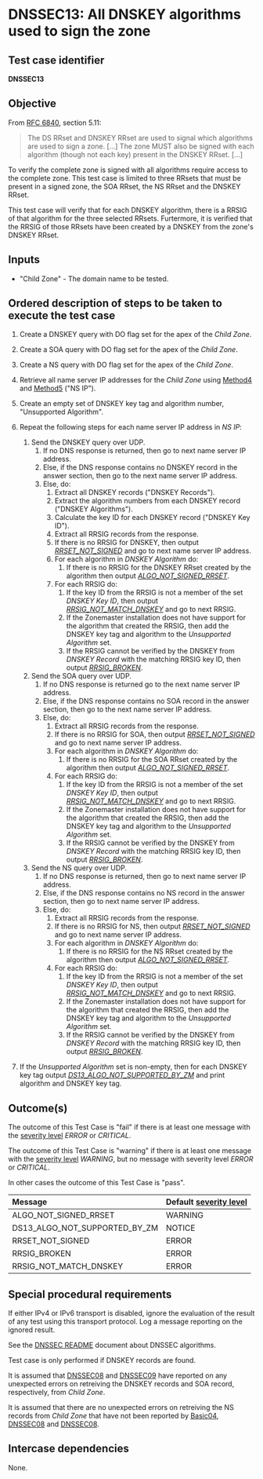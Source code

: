 # DNSSEC13: All DNSKEY algorithms used to sign the zone

## Test case identifier
**DNSSEC13**

## Objective

From [RFC 6840][RFC 6840#section-5.11], section 5.11:

> The DS RRset and DNSKEY RRset are used to signal which
> algorithms are used to sign a zone. [...] The zone MUST
> also be signed with each algorithm (though not each key)
> present in the DNSKEY RRset. [...]

To verify the complete zone is signed with all algorithms require
access to the complete zone. This test case is limited to three
RRsets that must be present in a signed zone, the SOA RRset, the
NS RRset and the DNSKEY RRset.

This test case will verify that for each DNSKEY algorithm, there
is a RRSIG of that algorithm for the three selected RRsets.
Furtermore, it is verified that the RRSIG of those RRsets have
been created by a DNSKEY from the zone's DNSKEY RRset.

## Inputs

* "Child Zone" - The domain name to be tested.

## Ordered description of steps to be taken to execute the test case

1. Create a DNSKEY query with DO flag set for the apex of the
   *Child Zone*.

2. Create a SOA query with DO flag set for the apex of the
   *Child Zone*.

3. Create a NS query with DO flag set for the apex of the
   *Child Zone*.

4. Retrieve all name server IP addresses for the
   *Child Zone* using [Method4] and [Method5] ("NS IP").

5. Create an empty set of DNSKEY key tag and algorithm number,
   "Unsupported Algorithm".

6. Repeat the following steps for each name server IP address in *NS IP*:

   1. Send the DNSKEY query over UDP.
      1. If no DNS response is returned, then go to next name
         server IP address.
      2. Else, if the DNS response contains no DNSKEY record in the
         answer section, then go to the next name server IP address.
      3. Else, do:
         1. Extract all DNSKEY records ("DNSKEY Records").
         2. Extract the algorithm numbers from each DNSKEY record
            ("DNSKEY Algorithms").
         3. Calculate the key ID for each DNSKEY record
            ("DNSKEY Key ID").
         4. Extract all RRSIG records from the response.
         5. If there is no RRSIG for DNSKEY, then output
            *[RRSET_NOT_SIGNED]* and go to next name server IP
            address.
         6. For each algorithm in *DNSKEY Algorithm* do:
            1. If there is no RRSIG for the DNSKEY RRset created by
               the algorithm then output *[ALGO_NOT_SIGNED_RRSET]*.
         7. For each RRSIG do:
            1. If the key ID from the RRSIG is not a member of the
               set *DNSKEY Key ID*, then output
               *[RRSIG_NOT_MATCH_DNSKEY]* and go to next RRSIG.
            2. If the Zonemaster installation does not have support for
               the algorithm that created the RRSIG, then add the
               DNSKEY key tag and algorithm to the
               *Unsupported Algorithm* set.
            3. If the RRSIG cannot be verified by the DNSKEY from
               *DNSKEY Record* with the matching RRSIG key ID, then
               output *[RRSIG_BROKEN]*.
   2. Send the SOA query over UDP.
      1. If no DNS response is returned go to the next name server
         IP address.
      2. Else, if the DNS response contains no SOA record in the
         answer section, then go to the next name server IP address.
      3. Else, do:
         1. Extract all RRSIG records from the response.
         2. If there is no RRSIG for SOA, then output
            *[RRSET_NOT_SIGNED]* and go to next name server IP
            address.
         3. For each algorithm in *DNSKEY Algorithm* do:
            1. If there is no RRSIG for the SOA RRset created by
               the algorithm then output *[ALGO_NOT_SIGNED_RRSET]*.
         4. For each RRSIG do:
            1. If the key ID from the RRSIG is not a member of the
               set *DNSKEY Key ID*, then output
               *[RRSIG_NOT_MATCH_DNSKEY]* and go to next RRSIG.
            2. If the Zonemaster installation does not have support for
               the algorithm that created the RRSIG, then add the
               DNSKEY key tag and algorithm to the
               *Unsupported Algorithm* set.
            3. If the RRSIG cannot be verified by the DNSKEY from
               *DNSKEY Record* with the matching RRSIG key ID, then
               output *[RRSIG_BROKEN]*.
   3. Send the NS query over UDP.
      1. If no DNS response is returned, then go to next name server
         IP address.
      2. Else, if the DNS response contains no NS record in the
         answer section, then go to next name server IP address.
      3. Else, do:
         1. Extract all RRSIG records from the response.
         2. If there is no RRSIG for NS, then output
            *[RRSET_NOT_SIGNED]* and go to next name server IP
            address.
         3. For each algorithm in *DNSKEY Algorithm* do:
            1. If there is no RRSIG for the NS RRset created by
               the algorithm then output *[ALGO_NOT_SIGNED_RRSET]*.
         4. For each RRSIG do:
            1. If the key ID from the RRSIG is not a member of the
               set *DNSKEY Key ID*, then output
               *[RRSIG_NOT_MATCH_DNSKEY]* and go to next RRSIG.
            2. If the Zonemaster installation does not have support for
               the algorithm that created the RRSIG, then add the
               DNSKEY key tag and algorithm to the
               *Unsupported Algorithm* set.
            3. If the RRSIG cannot be verified by the DNSKEY from
               *DNSKEY Record* with the matching RRSIG key ID, then
               output *[RRSIG_BROKEN]*.

7. If the *Unsupported Algorithm* set is non-empty, then for each
   DNSKEY key tag output *[DS13_ALGO_NOT_SUPPORTED_BY_ZM]* and print
   algorithm and DNSKEY key tag.

## Outcome(s)

The outcome of this Test Case is "fail" if there is at least one message
with the [severity level] *ERROR* or *CRITICAL*.

The outcome of this Test Case is "warning" if there is at least one message
with the [severity level] *WARNING*, but no message with severity level
*ERROR* or *CRITICAL*.

In other cases the outcome of this Test Case is "pass".

Message                       | Default [severity level]
:-----------------------------|:-----------------------------------
ALGO_NOT_SIGNED_RRSET         | WARNING
DS13_ALGO_NOT_SUPPORTED_BY_ZM | NOTICE
RRSET_NOT_SIGNED              | ERROR
RRSIG_BROKEN                  | ERROR
RRSIG_NOT_MATCH_DNSKEY        | ERROR


## Special procedural requirements

If either IPv4 or IPv6 transport is disabled, ignore the evaluation of the
result of any test using this transport protocol. Log a message reporting
on the ignored result.

See the [DNSSEC README] document about DNSSEC algorithms.

Test case is only performed if DNSKEY records are found.

It is assumed that [DNSSEC08] and [DNSSEC09] have reported on any
unexpected errors on retreiving the DNSKEY records and SOA record,
respectively, from *Child Zone*.

It is assumed that there are no unexpected errors on retreiving the
NS records from *Child Zone* that have not been reported by
[Basic04], [DNSSEC08] and [DNSSEC08].

## Intercase dependencies

None.

[ALGO_NOT_SIGNED_RRSET]:                      #outcomes
[Basic04]:                                    ../Basic-TP/basic014.md
[DNSSEC README]:                              README.md
[DNSSEC08]:                                   dnssec08.md
[DNSSEC09]:                                   dnssec09.md
[DS13_ALGO_NOT_SUPPORTED_BY_ZM]:              #outcomes
[Method4]:                                    ../Methods.md#method-4-obtain-glue-address-records-from-parent
[Method5]:                                    ../Methods.md#method-5-obtain-the-name-server-address-records-from-child
[RFC 6840#section-5.11]:                      https://tools.ietf.org/html/rfc6840#section-5.11
[RRSET_NOT_SIGNED]:                           #outcomes
[RRSIG_BROKEN]:                               #outcomes
[RRSIG_NOT_MATCH_DNSKEY]:                     #outcomes
[Severity Level]:                             ../SeverityLevelDefinitions.md

